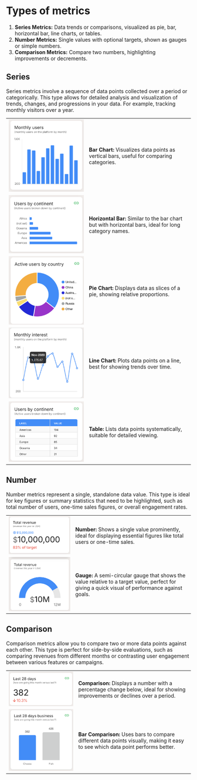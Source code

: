 # Types of metrics

1. **Series Metrics:** Data trends or comparisons, visualized as pie, bar, horizontal bar, line charts, or tables.
1. **Number Metrics:** Single values with optional targets, shown as gauges or simple numbers.
1. **Comparison Metrics:** Compare two numbers, highlighting improvements or decrements.

## Series
Series metrics involve a sequence of data points collected over a period or categorically. This type allows for detailed analysis and visualization of trends, changes, and progressions in your data. For example, tracking monthly visitors over a year.

|  |  |
|--------------------|--------------------------------------------------|
![Bar chart](bar_chart.png) | **Bar Chart:** Visualizes data points as vertical bars, useful for comparing categories.
![Horizontal bar chart](horizontal_bar_chart.png) | **Horizontal Bar:** Similar to the bar chart but with horizontal bars, ideal for long category names.
![Pie chart](pie_chart.png) | **Pie Chart:** Displays data as slices of a pie, showing relative proportions.
![Line chart](line_chart.png) | **Line Chart:** Plots data points on a line, best for showing trends over time.
![Table chart](table_chart.png) | **Table:** Lists data points systematically, suitable for detailed viewing.

## Number
Number metrics represent a single, standalone data value. This type is ideal for key figures or summary statistics that need to be highlighted, such as total number of users, one-time sales figures, or overall engagement rates.

|  |  |
|--------------------|--------------------------------------------------|
![Number display](number_display.png) | **Number:** Shows a single value prominently, ideal for displaying essential figures like total users or one-time sales.
![Gauge display](gauge_display.png) | **Gauge:** A semi-circular gauge that shows the value relative to a target value, perfect for giving a quick visual of performance against goals.

## Comparison
Comparison metrics allow you to compare two or more data points against each other. This type is perfect for side-by-side evaluations, such as comparing revenues from different months or contrasting user engagement between various features or campaigns.

|  |  |
|--------------------|--------------------------------------------------|
![Comparison display](comparison_display.png) | **Comparison:** Displays a number with a percentage change below, ideal for showing improvements or declines over a period.
![Bar comparison display](bar_comparison_display.png) | **Bar Comparison:** Uses bars to compare different data points visually, making it easy to see which data point performs better.